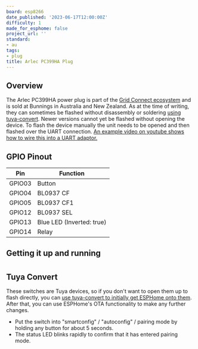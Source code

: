 ```yaml
---
board: esp8266
date_published: '2023-06-17T12:00:00Z'
difficulty: 1
made_for_esphome: false
project_url: ''
standard:
- au
tags:
- plug
title: Arlec PC399HA Plug
---
```


## Overview

The Arlec PC399HA power plug is part of the [Grid Connect ecosystem](https://grid-connect.com.au/) and is sold at Bunnings in Australia and New Zealand.
As at the time of writing, they can sometimes be flashed without disassembly or soldering [using tuya-convert](#tuya-convert).
Newer versions cannot yet be flashed without opening the device.
To flash the device manually the unit needs to be opened and then flashed over the UART connection. [An example video on youtube shows how to wire this into a UART adaptor.](https://www.youtube.com/watch?v=MAb5f0rxvKU)

## GPIO Pinout

| Pin    | Function                  |
| ------ | ------------------------- |
| GPIO03 | Button                    |
| GPIO04 | BL0937 CF                 |
| GPIO05 | BL0937 CF1                |
| GPIO12 | BL0937 SEL                |
| GPIO13 | Blue LED (Inverted: true) |
| GPIO14 | Relay                     |

## Getting it up and running

#

## Tuya Convert

These switches are Tuya devices, so if you don't want to open them up to flash directly, you can [use tuya-convert to initially get ESPHome onto them](/guides/tuya-convert/). After that, you can use ESPHome's OTA functionality to make any further changes.
- Put the switch into "smartconfig" / "autoconfig" / pairing mode by holding any button for about 5 seconds.
- The status LED blinks rapidly to confirm that it has entered pairing mode.